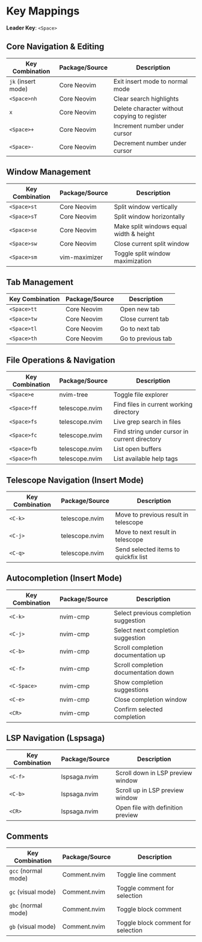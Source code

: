 # Key Mappings

**Leader Key**: `<Space>`

## Core Navigation & Editing

| Key Combination | Package/Source | Description |
|----------------|----------------|-------------|
| `jk` (insert mode) | Core Neovim | Exit insert mode to normal mode |
| `<Space>nh` | Core Neovim | Clear search highlights |
| `x` | Core Neovim | Delete character without copying to register |
| `<Space>+` | Core Neovim | Increment number under cursor |
| `<Space>-` | Core Neovim | Decrement number under cursor |

## Window Management

| Key Combination | Package/Source | Description |
|----------------|----------------|-------------|
| `<Space>st` | Core Neovim | Split window vertically |
| `<Space>sT` | Core Neovim | Split window horizontally |
| `<Space>se` | Core Neovim | Make split windows equal width & height |
| `<Space>sw` | Core Neovim | Close current split window |
| `<Space>sm` | vim-maximizer | Toggle split window maximization |

## Tab Management

| Key Combination | Package/Source | Description |
|----------------|----------------|-------------|
| `<Space>tt` | Core Neovim | Open new tab |
| `<Space>tw` | Core Neovim | Close current tab |
| `<Space>tl` | Core Neovim | Go to next tab |
| `<Space>th` | Core Neovim | Go to previous tab |

## File Operations & Navigation

| Key Combination | Package/Source | Description |
|----------------|----------------|-------------|
| `<Space>e` | nvim-tree | Toggle file explorer |
| `<Space>ff` | telescope.nvim | Find files in current working directory |
| `<Space>fs` | telescope.nvim | Live grep search in files |
| `<Space>fc` | telescope.nvim | Find string under cursor in current directory |
| `<Space>fb` | telescope.nvim | List open buffers |
| `<Space>fh` | telescope.nvim | List available help tags |

## Telescope Navigation (Insert Mode)

| Key Combination | Package/Source | Description |
|----------------|----------------|-------------|
| `<C-k>` | telescope.nvim | Move to previous result in telescope |
| `<C-j>` | telescope.nvim | Move to next result in telescope |
| `<C-q>` | telescope.nvim | Send selected items to quickfix list |

## Autocompletion (Insert Mode)

| Key Combination | Package/Source | Description |
|----------------|----------------|-------------|
| `<C-k>` | nvim-cmp | Select previous completion suggestion |
| `<C-j>` | nvim-cmp | Select next completion suggestion |
| `<C-b>` | nvim-cmp | Scroll completion documentation up |
| `<C-f>` | nvim-cmp | Scroll completion documentation down |
| `<C-Space>` | nvim-cmp | Show completion suggestions |
| `<C-e>` | nvim-cmp | Close completion window |
| `<CR>` | nvim-cmp | Confirm selected completion |

## LSP Navigation (Lspsaga)

| Key Combination | Package/Source | Description |
|----------------|----------------|-------------|
| `<C-f>` | lspsaga.nvim | Scroll down in LSP preview window |
| `<C-b>` | lspsaga.nvim | Scroll up in LSP preview window |
| `<CR>` | lspsaga.nvim | Open file with definition preview |

## Comments

| Key Combination | Package/Source | Description |
|----------------|----------------|-------------|
| `gcc` (normal mode) | Comment.nvim | Toggle line comment |
| `gc` (visual mode) | Comment.nvim | Toggle comment for selection |
| `gbc` (normal mode) | Comment.nvim | Toggle block comment |
| `gb` (visual mode) | Comment.nvim | Toggle block comment for selection |